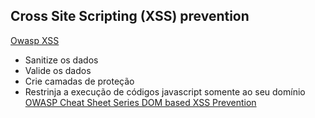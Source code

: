 ## Cross Site Scripting (XSS) prevention

<a href="https://owasp.org/Top10/A03_2021-Injection/">Owasp XSS</a>

* Sanitize os dados
* Valide os dados
* Crie camadas de proteção
* Restrinja a execução de códigos javascript somente ao seu domínio <a href="https://cheatsheetseries.owasp.org/cheatsheets/DOM_based_XSS_Prevention_Cheat_Sheet.html">OWASP Cheat Sheet Series
DOM based XSS Prevention</a>
